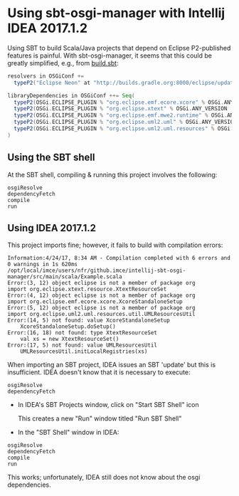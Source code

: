 # Using sbt-osgi-manager with Intellij IDEA 2017.1.2 

Using SBT to build Scala/Java projects that depend on Eclipse P2-published features is painful.
With sbt-osgi-manager, it seems that this could be greatly simplified, e.g., from [build.sbt](build.sbt):

```sbt
resolvers in OSGiConf +=
  typeP2("Eclipse Neon" at "http://builds.gradle.org:8000/eclipse/update-site/mirror/releases-neon/")

libraryDependencies in OSGiConf ++= Seq(
  typeP2(OSGi.ECLIPSE_PLUGIN % "org.eclipse.emf.ecore.xcore" % OSGi.ANY_VERSION  withSources),
  typeP2(OSGi.ECLIPSE_PLUGIN % "org.eclipse.xtext" % OSGi.ANY_VERSION  withSources),
  typeP2(OSGi.ECLIPSE_PLUGIN % "org.eclipse.emf.mwe2.runtime" % OSGi.ANY_VERSION  withSources),
  typeP2(OSGi.ECLIPSE_PLUGIN % "org.eclipse.uml2.uml" % OSGi.ANY_VERSION  withSources),
  typeP2(OSGi.ECLIPSE_PLUGIN % "org.eclipse.uml2.uml.resources" % OSGi.ANY_VERSION withSources)
)

```

## Using the SBT shell

At the SBT shell, compiling & running this project involves the following:

```sbtshell
osgiResolve
dependencyFetch
compile
run
```

## Using IDEA 2017.1.2

This project imports fine; however, it fails to build with compilation errors:
 
```text
Information:4/24/17, 8:34 AM - Compilation completed with 6 errors and 0 warnings in 1s 620ms
/opt/local/imce/users/nfr/github.imce/intellij-sbt-osgi-manager/src/main/scala/Example.scala
Error:(3, 12) object eclipse is not a member of package org
import org.eclipse.xtext.resource.XtextResourceSet
Error:(4, 12) object eclipse is not a member of package org
import org.eclipse.emf.ecore.xcore.XcoreStandaloneSetup
Error:(5, 12) object eclipse is not a member of package org
import org.eclipse.uml2.uml.resources.util.UMLResourcesUtil
Error:(14, 5) not found: value XcoreStandaloneSetup
    XcoreStandaloneSetup.doSetup()
Error:(16, 18) not found: type XtextResourceSet
    val xs = new XtextResourceSet()
Error:(17, 5) not found: value UMLResourcesUtil
    UMLResourcesUtil.initLocalRegistries(xs)
``` 

When importing an SBT project, IDEA issues an SBT 'update' but this is insufficient.
IDEA doesn't know that it is necessary to execute:

```sbtshell
osgiResolve
dependencyFetch
```

- In IDEA's SBT Projects window, click on "Start SBT Shell" icon

  This creates a new "Run" window titled "Run SBT Shell"
  
- In the "SBT Shell" window in IDEA:


```sbtshell
osgiResolve
dependencyFetch
compile
run
```

This works; unfortunately, IDEA still does not know about the osgi dependencies.